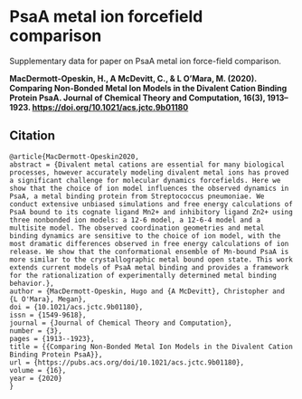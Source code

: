 # PsaA metal ion forcefield comparison
Supplementary data for paper on PsaA metal ion force-field comparison. 


**MacDermott-Opeskin, H., A McDevitt, C., & L O’Mara, M. (2020). Comparing Non-Bonded Metal Ion Models in the Divalent Cation Binding Protein PsaA. Journal of Chemical Theory and Computation, 16(3), 1913–1923. https://doi.org/10.1021/acs.jctc.9b01180**

## Citation

```
@article{MacDermott-Opeskin2020,
abstract = {Divalent metal cations are essential for many biological processes, however accurately modeling divalent metal ions has proved a significant challenge for molecular dynamics forcefields. Here we show that the choice of ion model influences the observed dynamics in PsaA, a metal binding protein from Streptococcus pneumoniae. We conduct extensive unbiased simulations and free energy calculations of PsaA bound to its cognate ligand Mn2+ and inhibitory ligand Zn2+ using three nonbonded ion models: a 12-6 model, a 12-6-4 model and a multisite model. The observed coordination geometries and metal binding dynamics are sensitive to the choice of ion model, with the most dramatic differences observed in free energy calculations of ion release. We show that the conformational ensemble of Mn-bound PsaA is more similar to the crystallographic metal bound open state. This work extends current models of PsaA metal binding and provides a framework for the rationalization of experimentally determined metal binding behavior.},
author = {MacDermott-Opeskin, Hugo and {A McDevitt}, Christopher and {L O'Mara}, Megan},
doi = {10.1021/acs.jctc.9b01180},
issn = {1549-9618},
journal = {Journal of Chemical Theory and Computation},
number = {3},
pages = {1913--1923},
title = {{Comparing Non-Bonded Metal Ion Models in the Divalent Cation Binding Protein PsaA}},
url = {https://pubs.acs.org/doi/10.1021/acs.jctc.9b01180},
volume = {16},
year = {2020}
}
